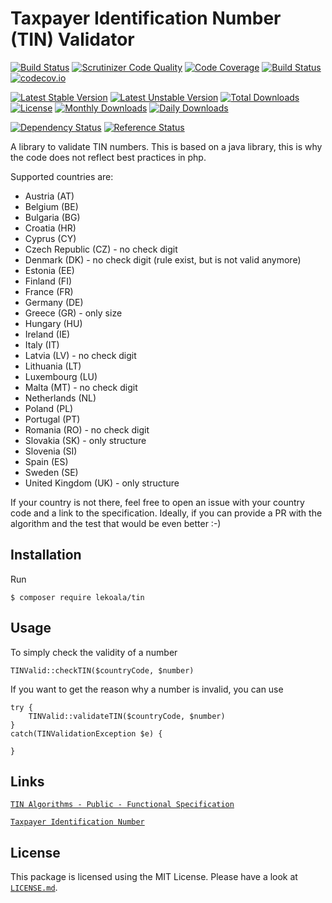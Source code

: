 # Taxpayer Identification Number (TIN) Validator

[![Build Status](https://travis-ci.org/lekoala/tin.svg?branch=master)](https://travis-ci.org/lekoala/tin)
[![Scrutinizer Code Quality](https://scrutinizer-ci.com/g/lekoala/tin/badges/quality-score.png?b=master)](https://scrutinizer-ci.com/g/lekoala/tin/?branch=master)
[![Code Coverage](https://scrutinizer-ci.com/g/lekoala/tin/badges/coverage.png?b=master)](https://scrutinizer-ci.com/g/lekoala/tin/?branch=master)
[![Build Status](https://scrutinizer-ci.com/g/lekoala/tin/badges/build.png?b=master)](https://scrutinizer-ci.com/g/lekoala/tin/build-status/master)
[![codecov.io](https://codecov.io/github/lekoala/tin/coverage.svg?branch=master)](https://codecov.io/github/lekoala/tin?branch=master)

[![Latest Stable Version](https://poser.pugx.org/lekoala/tin/version)](https://packagist.org/packages/lekoala/tin)
[![Latest Unstable Version](https://poser.pugx.org/lekoala/tin/v/unstable)](//packagist.org/packages/lekoala/tin)
[![Total Downloads](https://poser.pugx.org/lekoala/tin/downloads)](https://packagist.org/packages/lekoala/tin)
[![License](https://poser.pugx.org/lekoala/tin/license)](https://packagist.org/packages/lekoala/tin)
[![Monthly Downloads](https://poser.pugx.org/lekoala/tin/d/monthly)](https://packagist.org/packages/lekoala/tin)
[![Daily Downloads](https://poser.pugx.org/lekoala/tin/d/daily)](https://packagist.org/packages/lekoala/tin)

[![Dependency Status](https://www.versioneye.com/php/lekoala:tin/badge.svg)](https://www.versioneye.com/php/lekoala:tin)
[![Reference Status](https://www.versioneye.com/php/lekoala:tin/reference_badge.svg?style=flat)](https://www.versioneye.com/php/lekoala:tin/references)

A library to validate TIN numbers. This is based on a java library,
this is why the code does not reflect best practices in php.

Supported countries are:
- Austria (AT)
- Belgium (BE)
- Bulgaria (BG)
- Croatia (HR)
- Cyprus (CY)
- Czech Republic (CZ) - no check digit
- Denmark (DK) - no check digit (rule exist, but is not valid anymore)
- Estonia (EE)
- Finland (FI)
- France (FR)
- Germany (DE)
- Greece (GR) - only size
- Hungary (HU)
- Ireland (IE)
- Italy (IT)
- Latvia (LV) - no check digit
- Lithuania	(LT)
- Luxembourg (LU)
- Malta (MT) - no check digit
- Netherlands (NL)
- Poland (PL)
- Portugal (PT)
- Romania (RO) - no check digit
- Slovakia (SK) - only structure
- Slovenia (SI)
- Spain (ES)
- Sweden (SE)
- United Kingdom (UK) - only structure

If your country is not there, feel free to open an issue with your country code and
a link to the specification. Ideally, if you can provide a PR with the algorithm and the
test that would be even better :-)

## Installation

Run

```
$ composer require lekoala/tin
```

## Usage

To simply check the validity of a number

    TINValid::checkTIN($countryCode, $number)

If you want to get the reason why a number is invalid, you can use

    try {
        TINValid::validateTIN($countryCode, $number)
    }
    catch(TINValidationException $e) {
        
    }

## Links

[`TIN Algorithms - Public - Functional Specification`](<https://ec.europa.eu/taxation_customs/tin/specs/FS-TIN Algorithms-Public.docx>)

[`Taxpayer Identification Number`](https://en.wikipedia.org/wiki/Taxpayer_Identification_Number)

## License

This package is licensed using the MIT License.
Please have a look at [`LICENSE.md`](LICENSE.md).
